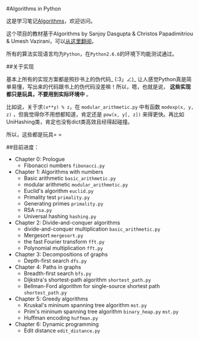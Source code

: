 #Algorithms in Python

这是学习笔记[Algorithms](https://github.com/hahastudio/Algorithms)，欢迎访问。

这个项目的教材基于Algorithms by Sanjoy Dasgupta & Christos Papadimitriou & Umesh Vazirani，可以[从这里翻阅](http://www.cs.berkeley.edu/~vazirani/algorithms.html)。

所有的算法实现语言均为`Python`，在`Python2.6.6`的环境下均能测试通过。

##关于实现

基本上所有的实现方案都是照抄书上的伪代码_ (:3」∠)_ 让人感觉Python真是简单易懂，写出来的代码跟书上的伪代码没差嘛！所以，嗯，也就是说， **这些实现都只是玩具，不要用到实际环境中** 。

比如说，关于求`(x**y) % z`，在 `modular_arithmetic.py` 中有函数 `modexp(x, y, z)` ，但我觉得你不用想都知道，肯定还是 `pow(x, y[, z])` 来得更快。再比如UniHashing类，肯定也没有dict类高效且经得起碰撞。

所以，这些都是玩具= =

##目前进度：

* Chapter 0: Prologue
    * Fibonacci numbers    `fibonacci.py`
* Chapter 1: Algorithms with numbers
    * Basic arithmetic     `basic_arithmetic.py`
    * modular arithmetic   `modular_arithmetic.py`
    * Euclid's algorithm   `euclid.py`
    * Primality test       `primality.py`
    * Generating primes    `primality.py`
    * RSA                  `rsa.py`
    * Universal hashing    `hashing.py`
* Chapter 2: Divide-and-conquer algorithms
    * divide-and-conquer multiplication `basic_arithmetic.py`
    * Mergesort                         `mergesort.py`
    * the fast Fourier transform        `fft.py`
    * Polynomial multiplication         `fft.py`
* Chapter 3: Decompositions of graphs
    * Depth-first search                `dfs.py`
* Chapter 4: Paths in graphs
    * Breadth-first search              `bfs.py`
    * Dijkstra's shortest-path algorithm `shortest_path.py`
    * Bellman-Ford algorithm for single-source shortest path `shortest_path.py`
* Chapter 5: Greedy algorithms
    * Kruskal's mininum spanning tree algorithm `mst.py`
    * Prim's mininum spanning tree algorithm `binary_heap.py` `mst.py`
    * Huffman encoding `huffman.py`
* Chapter 6: Dynamic programming
	* Edit distance `edit_distance.py`

